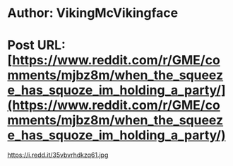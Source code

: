 # Author: VikingMcVikingface
# Post URL: [https://www.reddit.com/r/GME/comments/mjbz8m/when_the_squeeze_has_squoze_im_holding_a_party/](https://www.reddit.com/r/GME/comments/mjbz8m/when_the_squeeze_has_squoze_im_holding_a_party/)


https://i.redd.it/35vbvrhdkzq61.jpg